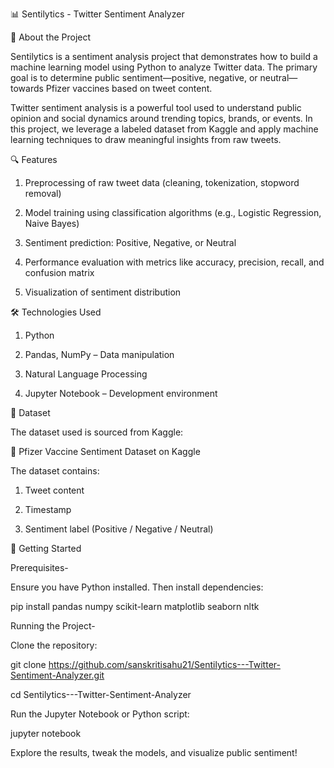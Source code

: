 📊 Sentilytics - Twitter Sentiment Analyzer

🧠 About the Project

Sentilytics is a sentiment analysis project that demonstrates how to build a machine learning model using Python to analyze Twitter data. The primary goal is to determine public sentiment—positive, negative, or neutral—towards Pfizer vaccines based on tweet content.

Twitter sentiment analysis is a powerful tool used to understand public opinion and social dynamics around trending topics, brands, or events. In this project, we leverage a labeled dataset from Kaggle and apply machine learning techniques to draw meaningful insights from raw tweets.

🔍 Features

1. Preprocessing of raw tweet data (cleaning, tokenization, stopword removal)

2. Model training using classification algorithms (e.g., Logistic Regression, Naive Bayes)

3. Sentiment prediction: Positive, Negative, or Neutral

4. Performance evaluation with metrics like accuracy, precision, recall, and confusion matrix

5. Visualization of sentiment distribution

🛠️ Technologies Used

1. Python

2. Pandas, NumPy – Data manipulation

3. Natural Language Processing

4. Jupyter Notebook – Development environment

📂 Dataset

The dataset used is sourced from Kaggle:

🔗 Pfizer Vaccine Sentiment Dataset on Kaggle

The dataset contains:

1. Tweet content

2. Timestamp

3. Sentiment label (Positive / Negative / Neutral)

🚀 Getting Started

Prerequisites-

Ensure you have Python installed. Then install dependencies:

pip install pandas numpy scikit-learn matplotlib seaborn nltk

Running the Project-

Clone the repository:

git clone https://github.com/sanskritisahu21/Sentilytics---Twitter-Sentiment-Analyzer.git

cd Sentilytics---Twitter-Sentiment-Analyzer

Run the Jupyter Notebook or Python script:

jupyter notebook


Explore the results, tweak the models, and visualize public sentiment!
